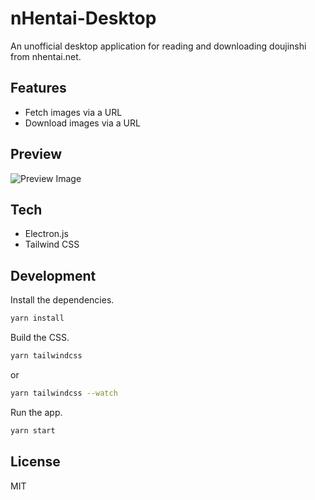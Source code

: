 # nHentai-Desktop

An unofficial desktop application for reading and downloading doujinshi from nhentai.net.

## Features

- Fetch images via a URL
- Download images via a URL

## Preview

![Preview Image](https://github.com/LittleBlue512/nhentai-desktop/blob/main/repo/preview_image.png)

## Tech

- Electron.js
- Tailwind CSS

## Development

Install the dependencies.

```sh
yarn install
```

Build the CSS.

```sh
yarn tailwindcss
```

or

```sh
yarn tailwindcss --watch
```

Run the app.

```sh
yarn start
```

## License

MIT
